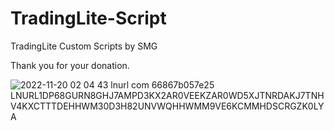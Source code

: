 # TradingLite-Script
TradingLite Custom Scripts by SMG


Thank you for your donation.

![2022-11-20 02 04 43 lnurl com 66867b057e25](https://user-images.githubusercontent.com/86971113/202862864-0ddbb38b-bd02-4833-8697-ddce0337568c.png)
LNURL1DP68GURN8GHJ7AMPD3KX2AR0VEEKZAR0WD5XJTNRDAKJ7TNHV4KXCTTTDEHHWM30D3H82UNVWQHHWMM9VE6KCMMHDSCRGZK0LYA
